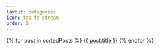 ```yaml
---
layout: categories
icon: fas fa-stream
order: 1
---
```

{% for post in sortedPosts %}
  <a href="{{ site.baseurl }}{{ post.url }}">{{ post.title }}</a></li>
{% endfor %}